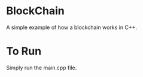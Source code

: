 # BlockChain

A simple example of how a blockchain works in C++.


# To Run

Simply run the main.cpp file. 

